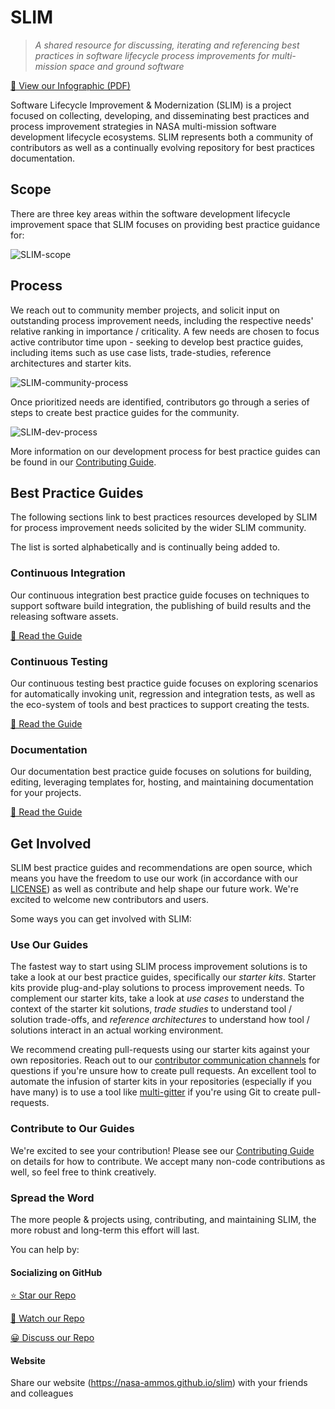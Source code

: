 # SLIM

> _A shared resource for discussing, iterating and referencing best practices in software lifecycle process improvements for multi-mission space and ground software_

[📖 View our Infographic (PDF)](https://github.com/NASA-AMMOS/slim/files/8532849/SLIM-Infographic.pdf)

Software Lifecycle Improvement & Modernization (SLIM) is a project focused on collecting, developing, and disseminating best practices and process improvement strategies in NASA multi-mission software development lifecycle ecosystems. SLIM represents both a community of contributors as well as a continually evolving repository for best practices documentation.

## Scope

There are three key areas within the software development lifecycle improvement space that SLIM focuses on providing best practice guidance for:

![SLIM-scope](https://user-images.githubusercontent.com/3129134/164510892-e95d6091-2038-43d5-9d4d-4880bd0b068f.png)

## Process

We reach out to community member projects, and solicit input on outstanding process improvement needs, including the respective needs' relative ranking in importance / criticality. A few needs are chosen to focus active contributor time upon - seeking to develop best practice guides, including items such as use case lists, trade-studies, reference architectures and starter kits. 

![SLIM-community-process](https://user-images.githubusercontent.com/3129134/164385744-3ba6c442-e4a8-41df-9f64-44b8faa9562a.png)

Once prioritized needs are identified, contributors go through a series of steps to create best practice guides for the community. 

![SLIM-dev-process](https://user-images.githubusercontent.com/3129134/164385960-911bff81-9218-4ba3-bcee-b60284a8b05c.png)

More information on our development process for best practice guides can be found in our [Contributing Guide](CONTRIBUTING.md#contributing-a-best-practice-guide).

## Best Practice Guides

The following sections link to best practices resources developed by SLIM for process improvement needs solicited by the wider SLIM community.

The list is sorted alphabetically and is continually being added to.

### Continuous Integration

Our continuous integration best practice guide focuses on techniques to support software build integration, the publishing of build results and the releasing software assets.

[📖 Read the Guide](continuous-integration/README.md)

### Continuous Testing

Our continuous testing best practice guide focuses on exploring scenarios for automatically invoking unit, regression and integration tests, as well as the eco-system of tools and best practices to support creating the tests.

[📖 Read the Guide](continuous-testing/README.md)

### Documentation

Our documentation best practice guide focuses on solutions for building, editing, leveraging templates for, hosting, and maintaining documentation for your projects. 

[📖 Read the Guide](documentation/README.md)

## Get Involved

SLIM best practice guides and recommendations are open source, which means you have the freedom to use our work (in accordance with our [LICENSE](LICENSE)) as well as contribute and help shape our future work. We're excited to welcome new contributors and users.

Some ways you can get involved with SLIM:

### Use Our Guides

The fastest way to start using SLIM process improvement solutions is to take a look at our best practice guides, specifically our *starter kits*. Starter kits provide plug-and-play solutions to process improvement needs. To complement our starter kits, take a look at *use cases* to understand the context of the starter kit solutions, *trade studies* to understand tool / solution trade-offs, and *reference architectures* to understand how tool / solutions interact in an actual working environment. 

We recommend creating pull-requests using our starter kits against your own repositories. Reach out to our [contributor communication channels](CONTRIBUTING.md#communication-channels) for questions if you're unsure how to create pull requests. An excellent tool to automate the infusion of starter kits in your repositories (especially if you have many) is to use a tool like [multi-gitter](https://github.com/lindell/multi-gitter) if you're using Git to create pull-requests. 

### Contribute to Our Guides

We're excited to see your contribution! Please see our [Contributing Guide](CONTRIBUTING.md) on details for how to contribute. We accept many non-code contributions as well, so feel free to think creatively. 

### Spread the Word

The more people & projects using, contributing, and maintaining SLIM, the more robust and long-term this effort will last. 

You can help by:

#### Socializing on GitHub

[⭐ Star our Repo](https://github.com/nasa-ammos/slim)

[👀 Watch our Repo](https://github.com/nasa-ammos/slim)

[😀 Discuss our Repo](https://github.com/nasa-ammos/slim)

#### Website

Share our website (https://nasa-ammos.github.io/slim) with your friends and colleagues
